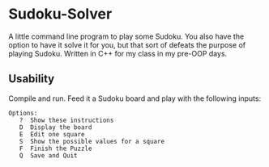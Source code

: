 # Sudoku-Solver
A little command line program to play some Sudoku. You also have the option to have it solve it for you, but that sort of defeats the purpose of playing Sudoku. Written in C++ for my class in my pre-OOP days.

## Usability
Compile and run. Feed it a Sudoku board and play with the following inputs:

```
Options:
   ?  Show these instructions
   D  Display the board
   E  Edit one square
   S  Show the possible values for a square
   F  Finish the Puzzle
   Q  Save and Quit
```
